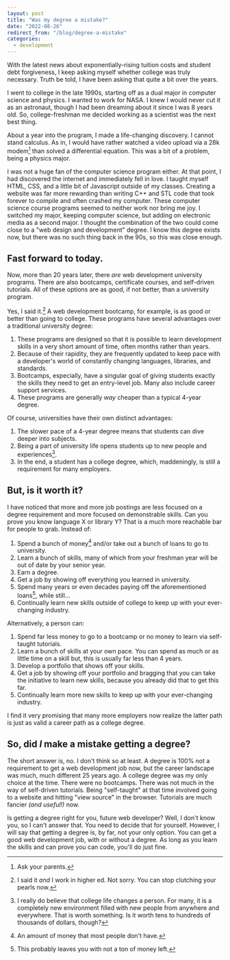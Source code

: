 ```yaml
---
layout: post
title: "Was my degree a mistake?"
date: "2022-08-26"
redirect_from: "/blog/degree-a-mistake"
categories:
  - development
---
```


With the latest news about exponentially-rising tuition costs and student debt forgiveness, I keep asking myself whether college was truly necessary. Truth be told, I have been asking that quite a bit over the years.

I went to college in the late 1990s, starting off as a dual major in computer science and physics. I wanted to work for NASA. I knew I would never cut it as an astronaut, though I had been dreaming about it since I was 8 years old. So, college-freshman me decided working as a scientist was the next best thing.

About a year into the program, I made a life-changing discovery. I cannot stand calculus. As in, I would have rather watched a video upload via a 28k modem[^1] than solved a differential equation. This was a bit of a problem, being a physics major.

I was not a huge fan of the computer science program either. At that point, I had discovered the internet and immediately fell in love. I taught myself HTML, CSS, and a little bit of Javascript outside of my classes. Creating a website was far more rewarding than writing C++ and STL code that took forever to compile and often crashed my computer. These computer science course programs seemed to neither work nor bring me joy.
I switched my major, keeping computer science, but adding on electronic media as a second major. I thought the combination of the two could come close to a "web design and development" degree. I know this degree exists now, but there was no such thing back in the 90s, so this was close enough.

## Fast forward to today.

Now, more than 20 years later, there _are_ web development university programs. There are also bootcamps, certificate courses, and self-driven tutorials. All of these options are as good, if not better, than a university program.

Yes, I said it.[^2] A web development bootcamp, for example, is as good or better than going to college. These programs have several advantages over a traditional university degree:

1. These programs are designed so that it is possible to learn development skills in a very short amount of time, often months rather than years.
2. Because of their rapidity, they are frequently updated to keep pace with a developer's world of constantly changing languages, libraries, and standards.
3. Bootcamps, especially, have a singular goal of giving students exactly the skills they need to get an entry-level job. Many also include career support services.
4. These programs are generally _way_ cheaper than a typical 4-year degree.

Of course, universities have their own distinct advantages:

1. The slower pace of a 4-year degree means that students can dive deeper into subjects.
2. Being a part of university life opens students up to new people and experiences[^3].
3. In the end, a student has a college degree, which, maddeningly, is still a requirement for many employers.

## But, is it worth it?

I have noticed that more and more job postings are less focused on a degree requirement and more focused on demonstrable skills. Can you prove you know language X or library Y? That is a much more reachable bar for people to grab. Instead of:

1. Spend a bunch of money[^4] and/or take out a bunch of loans to go to university.
2. Learn a bunch of skills, many of which from your freshman year will be out of date by your senior year.
3. Earn a degree.
4. Get a job by showing off everything you learned in university.
5. Spend many years or even decades paying off the aforementioned loans[^5], while still...
6. Continually learn new skills outside of college to keep up with your ever-changing industry.

Alternatively, a person can:

1. Spend far less money to go to a bootcamp or no money to learn via self-taught tutorials.
2. Learn a bunch of skills at your own pace. You can spend as much or as little time on a skill but, this is usually far less than 4 years.
3. Develop a portfolio that shows off your skills.
4. Get a job by showing off your portfolio and bragging that you can take the initiative to learn new skills, because you already did that to get this far.
5. Continually learn more new skills to keep up with your ever-changing industry.

I find it very promising that many more employers now realize the latter path is just as valid a career path as a college degree.

## So, did _I_ make a mistake getting a degree?

The short answer is, no. I don't think so at least. A degree is 100% not a requirement to get a web development job now, but the career landscape was much, much different 25 years ago. A college degree was my only choice at the time. There were no bootcamps. There was not much in the way of self-driven tutorials. Being "self-taught" at that time involved going to a website and hitting "view source" in the browser. Tutorials are much fancier _(and useful!)_ now.

Is getting a degree right for you, future web developer? Well, I don't know you, so I can't answer that. You need to decide that for yourself. However, I will say that getting a degree is, by far, not your only option. You can get a good web development job, with or without a degree. As long as you learn the skills and can prove you can code, you'll do just fine.



[^1]: Ask your parents.
[^2]: I said it _and_ I work in higher ed. Not sorry. You can stop clutching your pearls now.
[^3]: I really do believe that college life changes a person. For many, it is a completely new environment filled with new people from anywhere and everywhere. That is worth something. Is it worth tens to hundreds of thousands of dollars, though? 
[^4]: An amount of money that most people don't have.
[^5]: This probably leaves you with not a ton of money left.